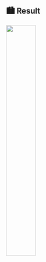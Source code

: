 <h2 id="3">🏙 Result</h2>

<p float="left">  
<img width="40%" src="https://user-images.githubusercontent.com/30336663/140635943-b4361df2-cf61-4d94-aef4-957e3f655a36.jpg">
